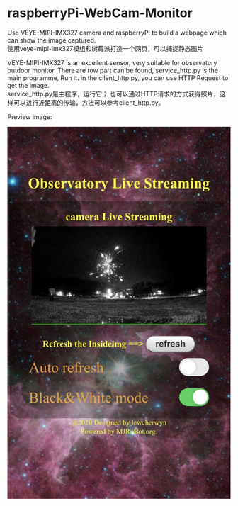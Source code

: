 # raspberryPi-WebCam-Monitor
Use VEYE-MIPI-IMX327 camera and raspberryPi to build a webpage which can show the image captured.  
使用veye-mipi-imx327模组和树莓派打造一个网页，可以捕捉静态图片

VEYE-MIPI-IMX327 is an excellent sensor, very suitable for observatory outdoor monitor.
There are tow part can be found, service_http.py is the main programme, Run it.
in the cilent_http.py, you can use HTTP Request to get the image.  
service_http.py是主程序，运行它；
也可以通过HTTP请求的方式获得照片，这样可以进行近距离的传输，方法可以参考cilent_http.py。

Preview image:


![image](https://github.com/lewcherwyn/raspberryPi-WebCam-for-VEYE-IMX327/blob/main/picture.JPG)
